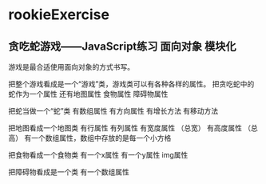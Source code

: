 # rookieExercise
## 贪吃蛇游戏——JavaScript练习  面向对象  模块化
游戏是最合适使用面向对象的方式书写。

把整个游戏看成是一个“游戏”类，游戏类可以有各种各样的属性。
把贪吃蛇中的蛇作为一个属性
还有地图属性
食物属性
障碍物属性

把蛇当做一个“蛇”类
有数组属性
有方向属性
有增长方法
有移动方法

把地图看成一个地图类
有行属性
有列属性
有宽度属性 （总宽）
有高度属性  （总高）
有一个数组属性，数组中存放的是每一个小方格

把食物看成一个食物类
有一个x属性
有一个y属性
img属性

把障碍物看成是一个类
有一个数组属性
